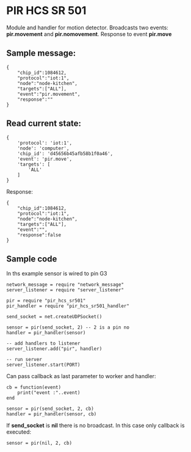 # PIR HCS SR 501

Module and handler for motion detector. Broadcasts two events: **pir.movement** and **pir.nomovement**.
Response to event **pir.move**

## Sample message:

    {
        "chip_id":1084612,
        "protocol":"iot:1",
        "node":"node-kitchen",
        "targets":["ALL"],
        "event":"pir.movement",
        "response":""
    }

## Read current state:

    {
        'protocol': 'iot:1',
        'node': 'computer',
        'chip_id': 'd45656b45afb58b1f0a46',
        'event': 'pir.move',
        'targets': [
            'ALL'
        ]
    }
    
Response:
    
    {
        "chip_id":1084612,
        "protocol":"iot:1",
        "node":"node-kitchen",
        "targets":["ALL"],
        "event":"",
        "response":false
    }


## Sample code

In ths example sensor is wired to pin G3

    network_message = require "network_message"
    server_listener = require "server_listener"
    
    pir = require "pir_hcs_sr501"
    pir_handler = require "pir_hcs_sr501_handler"
    
    send_socket = net.createUDPSocket() 
    
    sensor = pir(send_socket, 2) -- 2 is a pin no
    handler = pir_handler(sensor)
    
    -- add handlers to listener
    server_listener.add("pir", handler)

    -- run server
    server_listener.start(PORT)
        
Can pass callback as last parameter to worker and handler: 
        
    cb = function(event)
        print("event :"..event)
    end
     
    sensor = pir(send_socket, 2, cb)
    handler = pir_handler(sensor, cb)        
    
If **send_socket** is **nil** there is no broadcast. In this case only callback is executed:   
  
    sensor = pir(nil, 2, cb) 
    
    

